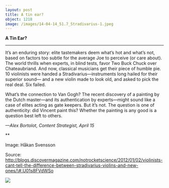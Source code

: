 ```yaml
---
layout: post
title: A tin ear?
object: 1218
image: /images/14-04-14_51.7_Stradivarius-1.jpeg
---
```

**A Tin Ear?**

****

It’s an enduring story: elite tastemakers deem what’s hot and what’s not, based on factors too subtle for the average Joe to perceive (or care about). The world thrills when experts, in blind tests, favor Two Buck Chuck over Chateaubriand. And now, classical musicians get their piece of humble pie. 10 violinists were handed a Stradivarius—instruments long hailed for their superior sound— and a new violin made to look old, and asked to pick the real deal. Six failed.

What’s the connection to Van Gogh? The recent discovery of a painting by the Dutch master—and its authentication by experts—might sound like a case of elites acting as gate keepers. But it’s not. The question is one of authenticity: did Vincent paint this? Whether the painting is any good is a question best left to others.

*—Alex Bortolot, Content Strategist, April 15*

**

Image: Håkan Svensson

Source: http://blogs.discovermagazine.com/notrocketscience/2012/01/02/violinists-cant-tell-the-difference-between-stradivarius-violins-and-new-ones/\#.U01s8FVdWSo

![]({{siteurl.base}}/images/14-04-14_51.7_Stradivarius-1.jpeg)
